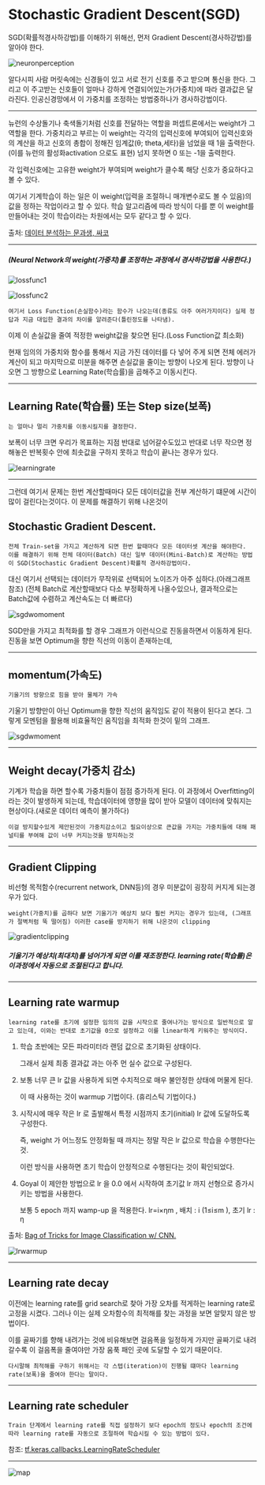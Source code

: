 # Stochastic Gradient Descent(SGD)

SGD(확률적경사하강법)를 이해하기 위해선, 먼저 Gradient Descent(경사하강법)를 알아야 한다. 

![neuronperception](./image/neuronperception.png "neuronperception")

알다시피 사람 머릿속에는 신경들이 있고 서로 전기 신호를 주고 받으며 통신을 한다.
그리고 이 주고받는 신호들이 얼마나 강하게 연결되어있는가(가중치)에 따라 결과값은 달라진다.
인공신경망에서 이 가중치를 조정하는 방법중하나가 경사하강법이다.

<hr/>

뉴런의 수상돌기나 축색돌기처럼 신호를 전달하는 역할을 퍼셉트론에서는 weight가 그 역할을 한다. 가중치라고 부르는 이 weight는 각각의 입력신호에 부여되어 입력신호와의 계산을 하고 신호의 총합이 정해진 임계값(θ; theta,세타)을 넘었을 때 1을 출력한다. (이를 뉴런의 활성화activation 으로도 표현) 넘지 못하면 0 또는 -1을 출력한다.

각 입력신호에는 고유한 weight가 부여되며 weight가 클수록 해당 신호가 중요하다고 볼 수 있다.

여기서 기계학습이 하는 일은 이 weight(입력을 조절하니 매개변수로도 볼 수 있음)의 값을 정하는 작업이라고 할 수 있다. 학습 알고리즘에 따라 방식이 다를 뿐 이 weight를 만들어내는 것이 학습이라는 차원에서는  모두 같다고 할 수 있다.

출처: [데이터 분석하는 문과생, 싸코](https://sacko.tistory.com/10)

<hr/>

##### (Neural Network의 weight(가중치)를 조정하는 과정에서 경사하강법을 사용한다.)

![lossfunc1](./image/lossfunc1.png "lossfunc1")

![lossfunc2](./image/lossfunc2.png "lossfunc2")

    여기서 Loss Function(손실함수)라는 함수가 나오는데(종류도 아주 여러가지이다) 실제 정답과 지금 대입한 결과의 차이를 알려준다(틀린정도를 나타냄).

이제 이 손실값을 줄여 적정한 weight값을 찾으면 된다.(Loss Function값 최소화)

현재 임의의 가중치와 함수를 통해서 지금 가진 데이터를 다 넣어 주게 되면 전체 에러가 계산이 되고 마지막으로 미분을 해주면 손실값을 줄이는 방향이 나오게 된다. 방향이 나오면 그 방향으로 Learning Rate(학습률)을 곱해주고 이동시킨다.

<hr/>

## Learning Rate(학습률) 또는 Step size(보폭)
    는 얼마나 멀리 가중치를 이동시킬지를 결정한다.

보폭이 너무 크면 우리가 목표하는 지점 반대로 넘어갈수도있고 반대로 너무 작으면 정해놓은 반복횟수 안에 최솟값을 구하지 못하고 학습이 끝나는 경우가 있다.

![learningrate](./image/learningrate.png "learningrate")

<hr/>

그런데 여기서 문제는 한번 계산할때마다 모든 데이터값을 전부 계산하기 떄문에 시간이 많이 걸린다는것이다. 이 문제를 해결하기 위해 나온것이

## Stochastic Gradient Descent.

    전체 Train-set을 가지고 계산하게 되면 한번 할때마다 모든 데이터셋 계산을 해야한다.
    이를 해결하기 위해 전체 데이터(Batch) 대신 일부 데이터(Mini-Batch)로 계산하는 방법이 SGD(Stochastic Gradient Descent)확률적 경사하강법이다.

대신 여기서 선택되는 데이터가 무작위로 선택되어 노이즈가 아주 심하다.(아래그래프참조)
(전체 Batch로 계산할때보다 다소 부정확하게 나올수있으나, 결과적으로는 Batch값에 수렴하고 계산속도는 더 빠르다)

![sgdwomoment](./image/sgdwomoment.png "sgdwomoment")

SGD만을 가지고 최적화를 할 경우 그래프가 이런식으로 진동을하면서 이동하게 된다.
진동을 보면 Optimum을 향한 직선의 이동이 존재하는데, 

<hr/>

## momentum(가속도) 
    기울기의 방향으로 힘을 받아 물체가 가속

기울기 방향만이 아닌 Optimum을 향한 직선의 움직임도 같이 적용이 된다고 본다. 그렇게 모멘텀을 활용해 비효율적인 움직임을 최적화 한것이 밑의 그래프.

![sgdwmoment](./image/sgdwmoment.png "sgdwmoment")

<hr/>

## Weight decay(가중치 감소)

기계가 학습을 하면 할수록 가중치들이 점점 증가하게 된다.  이 과정에서 Overfitting이라는 것이 발생하게 되는데, 학습데이터에 영향을 많이 받아 모델이 데이터에 맞춰지는 현상이다.(새로운 데이터 예측이 불가하다)

	이걸 방지할수있게 제안된것이 가중치감소이고 필요이상으로 큰값을 가지는 가중치들에 대해 패널티를 부여해 값이 너무 커지는것을 방지하는것

<hr/>

## Gradient Clipping

비선형 목적함수(recurrent network, DNN등)의 경우 미분값이 굉장히 커지게 되는경우가 있다. 
    
    weight(가중치)를 곱하다 보면 기울기가 예상치 보다 훨씬 커지는 경우가 있는데, (그래프가 절벽처럼 뚝 떨어짐) 이러한 case를 방지하기 위해 나온것이 clipping

![gradientclipping](./image/gradientclipping.png "gradientclipping")

##### 기울기가 예상치(최대치)를 넘어가게 되면 이를 재조정한다. learning rate(학습률)은 이과정에서 자동으로 조절된다고 합니다.

<hr/>

## Learning rate warmup

    learning rate를 초기에 설정한 임의의 값을 시작으로 줄여나가는 방식으로 일반적으로 알고 있는데, 이와는 반대로 초기값을 0으로 설정하고 이를 linear하게 키워주는 방식이다.

1. 학습 초반에는 모든 파라미터라 랜덤 값으로 초기화된 상태이다.
    
    그래서 실제 최종 결과값 과는 아주 먼 실수 값으로 구성된다.

2. 보통 너무 큰 lr 값을 사용하게 되면 수치적으로 매우 불안정한 상태에 머물게 된다.
    
    이 때 사용하는 것이 warmup 기법이다. (휴리스틱 기법이다.)

3. 시작시에 매우 작은 lr 로 출발해서 특정 시점까지 초기(initial) lr 값에 도달하도록 구성한다.

    즉, weight 가 어느정도 안정화될 때 까지는 정말 작은 lr 값으로 학습을 수행한다는 것.

    이런 방식을 사용하면 초기 학습이 안정적으로 수행된다는 것이 확인되었다.

4. Goyal 이 제안한 방법으로 lr 을 0.0 에서 시작하여 초기값 lr 까지 선형으로 증가시키는 방법을 사용한다.

    보통 5 epoch 까지 wamp-up 을 적용한다.
lr=i×ηm , 배치 : i (1≤i≤m ), 초기 lr : η

출처: [Bag of Tricks for Image Classification w/ CNN.](https://norman3.github.io/papers/docs/bag_of_tricks_for_image_classification.html)


![lrwarmup](./image/lrwarmup.png "lrwarmup")

<hr/>

## Learning rate decay

이전에는 learning rate를 grid search로 찾아 가장 오차를 적게하는 learning rate로 고정을 시켰다. 그러나 이는 실제 오차함수의 최적해를 찾는 과정을 보면 알맞지 않은 방법이다. 

이를 골짜기를 향해 내려가는 것에 비유해보면 걸음폭을 일정하게 가지만 골짜기로 내려 갈수록 이 걸음폭을 줄여야만 가장 움푹 패인 곳에 도달할 수 있기 때문이다.

    다시말해 최적해를 구하기 위해서는 각 스텝(iteration)이 진행될 떄마다 learning rate(보폭)을 줄여야 한다는 말이다.

<hr/>

## Learning rate scheduler

    Train 단계에서 learning rate를 직접 설정하기 보다 epoch의 정도나 epoch의 조건에 따라 learning rate를 자동으로 조절하여 학습시킬 수 있는 방법이 있다.

참조: [tf.keras.callbacks.LearningRateScheduler](https://dodonam.tistory.com/178)
<hr/>

![map](./image/map.png "map")

